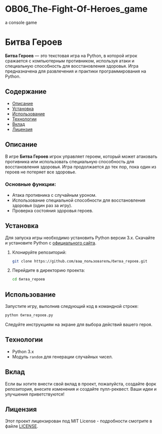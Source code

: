 # OB06_The-Fight-Of-Heroes_game
 a console game
 # Битва Героев

**Битва Героев** — это текстовая игра на Python, в которой игрок сражается с компьютерным противником, используя атаки и специальную способность для восстановления здоровья. Игра предназначена для развлечения и практики программирования на Python.

## Содержание

- [Описание](#описание)
- [Установка](#установка)
- [Использование](#использование)
- [Технологии](#технологии)
- [Вклад](#вклад)
- [Лицензия](#лицензия)

## Описание

В игре **Битва Героев** игрок управляет героем, который может атаковать противника или использовать специальную способность для восстановления здоровья. Игра продолжается до тех пор, пока один из героев не потеряет все здоровье.

### Основные функции:
- Атака противника с случайным уроном.
- Использование специальной способности для восстановления здоровья (один раз за игру).
- Проверка состояния здоровья героев.

## Установка

Для запуска игры необходимо установить Python версии 3.x. Скачайте и установите Python с [официального сайта](https://www.python.org/downloads/).

1. Клонируйте репозиторий:
   ```bash
   git clone https://github.com/ваш_пользователь/битва_героев.git
   ```
2. Перейдите в директорию проекта:
   ```bash
   cd битва_героев
   ```

## Использование

Запустите игру, выполнив следующий код в командной строке:

```bash
python битва_героев.py
```

Следуйте инструкциям на экране для выбора действий вашего героя.

## Технологии

- Python 3.x
- Модуль `random` для генерации случайных чисел.

## Вклад

Если вы хотите внести свой вклад в проект, пожалуйста, создайте форк репозитория, внесите изменения и создайте пулл-реквест. Ваши идеи и улучшения приветствуются!

## Лицензия

Этот проект лицензирован под MIT License - подробности смотрите в файле [LICENSE](LICENSE).
